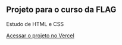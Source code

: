 ## Projeto para o curso da FLAG

Estudo de HTML e CSS

[Acessar o projeto no Vercel](https://flag-hmtl.vercel.app/)
